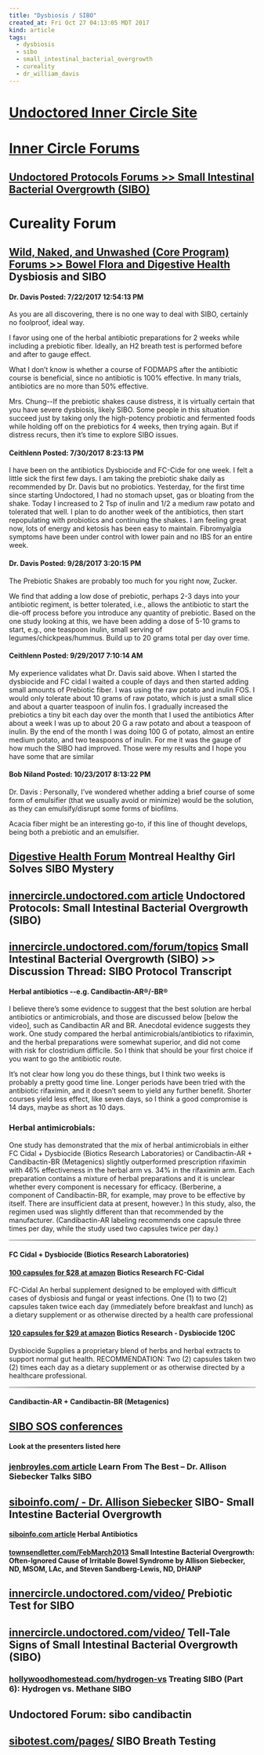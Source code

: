 ```yaml
---
title: "Dysbiosis / SIBO"
created_at: Fri Oct 27 04:13:05 MDT 2017
kind: article
tags:
  - dysbiosis
  - sibo
  - small_intestinal_bacterial_overgrowth
  - cureality
  - dr_william_davis
---
```


<h1>
  <a href="https://innercircle.undoctored.com/" target="_blank">Undoctored Inner Circle Site</a>
</h1>

<h1>
  <a href="https://innercircle.undoctored.com/forum/" target="_blank">Inner Circle Forums</a>
</h1>

<h2>
  <a href="https://innercircle.undoctored.com/forum/forums.aspx?id=85" target="_blank">Undoctored Protocols Forums >> Small Intestinal Bacterial Overgrowth (SIBO)</a>
</h2>

<h1>Cureality Forum</h1>

<h2>
  <a href="https://www.cureality.com/forum/topics.aspx?ID=19778" target="_blank">Wild, Naked, and Unwashed (Core Program) Forums >> Bowel Flora and Digestive Health</a>
  Dysbiosis and SIBO 
</h2>

<h4>Dr. Davis Posted: 7/22/2017 12:54:13 PM</h4>

As you are all discovering, there is no one way to deal with SIBO,
certainly no foolproof, ideal way.

I favor using one of the herbal antibiotic preparations for 2 weeks while
including a prebiotic fiber. Ideally, an H2 breath test is performed
before and after to gauge effect.

What I don’t know is whether a course of FODMAPS after the antibiotic
course is beneficial, since no antibiotic is 100% effective. In many
trials, antibiotics are no more than 50% effective.

Mrs. Chung--If the prebiotic shakes cause distress, it is virtually
certain that you have severe dysbiosis, likely SIBO. Some people in
this situation succeed just by taking only the high-potency probiotic
and fermented foods while holding off on the prebiotics for 4 weeks,
then trying again. But if distress recurs, then it’s time to explore
SIBO issues.

<h4>Ceithlenn Posted: 7/30/2017 8:23:13 PM</h4>
 
I have been on the antibiotics Dysbiocide and FC-Cide for one week.
I felt a little sick the first few days.   I am taking the prebiotic
shake daily as recommended by Dr. Davis but no probiotics.   Yesterday,
for the first time since starting Undoctored,  I had no stomach upset,
gas or bloating from the shake.  Today I increased to 2 Tsp of inulin and
1/2 a medium raw potato and tolerated that well.  I plan to do another
week of the antibiotics, then start repopulating with probiotics and
continuing the shakes.  I am feeling great now, lots of energy and
ketosis has been easy to maintain.  Fibromyalgia symptoms have been
under control with lower pain and no IBS for an entire week.

<h4>Dr. Davis Posted: 9/28/2017 3:20:15 PM</h4>
 
The Prebiotic Shakes are probably too much for you right now, Zucker.

We find that adding a low dose of prebiotic, perhaps 2-3 days into your
antibiotic regiment, is better tolerated, i.e., allows the antibiotic
to start the die-off process before you introduce any quantity of
prebiotic. Based on the one study looking at this, we have been adding
a dose of 5-10 grams to start, e.g., one teaspoon inulin, small serving
of legumes/chickpeas/hummus. Build up to 20 grams total per day over time.

<h4>Ceithlenn Posted: 9/29/2017 7:10:14 AM</h4>
 
My experience validates what Dr. Davis said above. When I started the
dysbiocide and FC cidal I waited a couple of days and then started adding
small amounts of Prebiotic fiber. I was using the raw potato and inulin
FOS. I would only tolerate about 10 grams of raw potato, which is just
a small slice and about a quarter teaspoon of inulin fos. I gradually
increased  the prebiotics a tiny bit each day over the month  that I
used the antibiotics After about a week I was up to about 20 G a raw
potato and about a teaspoon of inulin. By the end of the month I was
doing 100 G of potato, almost an entire medium potato, and two teaspoons
of inulin. For me it was the gauge of how much the SIBO had improved.
Those were my results and I hope you have some that are similar

<h4>Bob Niland Posted: 10/23/2017 8:13:22 PM</h4>

Dr. Davis : Personally, I’ve wondered whether adding a brief course
of some form of emulsifier (that we usually avoid or minimize) would be
the solution, as they can emulsify/disrupt some forms of biofilms.

Acacia fiber might be an interesting go-to, if this line of thought
develops, being both a prebiotic and an emulsifier.

<h2>
  <a href="https://www.cureality.com/forum/topics.aspx?ID=20068" target="_blank">Digestive Health Forum</a>
  Montreal Healthy Girl Solves SIBO Mystery 
</h2>

<h2>
  <a href="http://innercircle.undoctored.com/protocol_small_intestinal_bacterial_overgrowth_sibo" target="_blank">innercircle.undoctored.com article</a>
  Undoctored Protocols: Small Intestinal Bacterial Overgrowth (SIBO)
</h2>

<h2>
  <a href="https://innercircle.undoctored.com/forum/topics.aspx?id=20072" target="_blank">innercircle.undoctored.com/forum/topics</a>
  Small Intestinal Bacterial Overgrowth (SIBO) >> Discussion Thread: SIBO Protocol Transcript 
</h2>

<h4>Herbal antibiotics --e.g. Candibactin-AR®/-BR®</h4>

I believe there’s some evidence to suggest that the best solution are
herbal antibiotics or antimicrobials, and those are discussed below [below
the video], such as Candibactin AR and BR. Anecdotal evidence suggests
they work. One study compared the herbal antimicrobials/antibiotics to
rifaximin, and the herbal preparations were somewhat superior, and did
not come with risk for clostridium difficile. So I think that should be
your first choice if you want to go the antibiotic route.

It’s not clear how long you do these things, but I think two weeks is
probably a pretty good time line. Longer periods have been tried with
the antibiotic rifaximin, and it doesn’t seem to yield any further
benefit. Shorter courses yield less effect, like seven days, so I think
a good compromise is 14 days, maybe as short as 10 days.

<h3>Herbal antimicrobials:</h3>

One study has demonstrated that the mix of herbal antimicrobials in either
FC Cidal + Dysbiocide (Biotics Research Laboratories) or Candibactin-AR +
Candibactin-BR (Metagenics) slightly outperformed prescription rifaximin
with 46% effectiveness in the herbal arm vs. 34% in the rifaximin
arm. Each preparation contains a mixture of herbal preparations and it
is unclear whether every component is necessary for efficacy. (Berberine,
a component of Candibactin-BR, for example, may prove to be effective by
itself. There are insufficient data at present, however.) In this study,
also, the regimen used was slightly different than that recommended by
the manufacturer. (Candibactin-AR labeling recommends one capsule three
times per day, while the study used two capsules twice per day.)

<hr style="border: 0; height: 3px; background: #333; background-image: linear-gradient(to right, #ccc, #333, #ccc);">

<h4>FC Cidal + Dysbiocide (Biotics Research Laboratories)</h4>

<h4>
  <a href="https://www.amazon.com/Biotics-Research-FC-Cidal-100C/dp/B000UQRDNG" target="_blank">100 capsules for $28 at amazon</a>
  Biotics Research FC-Cidal
</h4>

FC-Cidal An herbal supplement designed to be employed with difficult cases
of dysbiosis and fungal or yeast infections. One (1) to two (2) capsules
taken twice each day (immediately before breakfast and lunch) as a
dietary supplement or as otherwise directed by a health care professional

<h4>
  <a href="https://www.amazon.com/Biotics-Research-Dysbiocide-120C/dp/B0034KQ63I" target="_blank">120 capsules for $29 at amazon</a>
  Biotics Research - Dysbiocide 120C
</h4>

Dysbiocide Supplies a proprietary blend of herbs and herbal extracts to
support normal gut health.  RECOMMENDATION: Two (2) capsules taken two
(2) times each day as a dietary supplement or as otherwise directed by
a healthcare professional.

<hr style="border: 0; height: 3px; background: #333; background-image: linear-gradient(to right, #ccc, #333, #ccc);">

<h4>Candibactin-AR + Candibactin-BR (Metagenics)</h4>

<h2>
  <a href="https://sibosos.com/" target="_blank">SIBO SOS conferences</a>
</h2>

<h4>Look at the presenters listed here</h4>

<h3>
  <a href="https://www.jenbroyles.com/dr-allison-siebecker-talks-sibo/" target="_blank">jenbroyles.com article</a>
  Learn From The Best – Dr. Allison Siebecker Talks SIBO
</h3>

<h2>
  <a href="http://www.siboinfo.com/" target="_blank">siboinfo.com/ - Dr. Allison Siebecker</a>
  SIBO- Small Intestine Bacterial Overgrowth
</h2>

<h4>
  <a href="http://www.siboinfo.com/herbal-antibiotics.html" target="_blank">siboinfo.com article</a>
  Herbal Antibiotics
</h4>

<h4>
  <a href="http://www.townsendletter.com/FebMarch2013/ibs0213.html" target="_blank">townsendletter.com/FebMarch2013</a>
  Small Intestine Bacterial Overgrowth:
  Often-Ignored Cause of Irritable Bowel Syndrome
  by Allison Siebecker, ND, MSOM, LAc, and
  Steven Sandberg-Lewis, ND, DHANP
</h4>

<h2>
  <a href="https://innercircle.undoctored.com/video/prebiotic-test-for-sibo-" target="_blank">innercircle.undoctored.com/video/</a>
  Prebiotic Test for SIBO
</h2>

<h2>
  <a href="https://innercircle.undoctored.com/video/tell-tale-signs-of-small-intestinal-bacterial-overgrowth-%28sibo%29-" target="_blank">innercircle.undoctored.com/video/</a>
  Tell-Tale Signs of Small Intestinal Bacterial Overgrowth (SIBO)
</h2>

<h3>
  <a href="https://hollywoodhomestead.com/hydrogen-vs-methane-sibo/" target="_blank">hollywoodhomestead.com/hydrogen-vs</a>
  Treating SIBO (Part 6): Hydrogen vs. Methane SIBO
</h3>

<h2>Undoctored Forum: sibo candibactin</h2>

<h2>
  <a href="https://www.sibotest.com/pages/about-the-sibo-breath-test" target="_blank">sibotest.com/pages/</a>
  SIBO Breath Testing
</h2>

<!--
html boilerplate
<a href="" target="_blank"></a>
<a name=""></a>
<img src="" width="400px">
<ul>
  <li></li>
</ul>
<pre>
</pre>
<p style="margin-bottom: 2em;"></p>
<hr style="border: 0; height: 3px; background: #333; background-image: linear-gradient(to right, #ccc, #333, #ccc);">
<pre><code>
</code></pre>
<math xmlns='http://www.w3.org/1998/Math/MathML' display='block'>
</math>
-->
